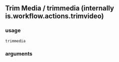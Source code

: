 
## Trim Media / trimmedia (internally is.workflow.actions.trimvideo)

### usage
`trimmedia `

### arguments

